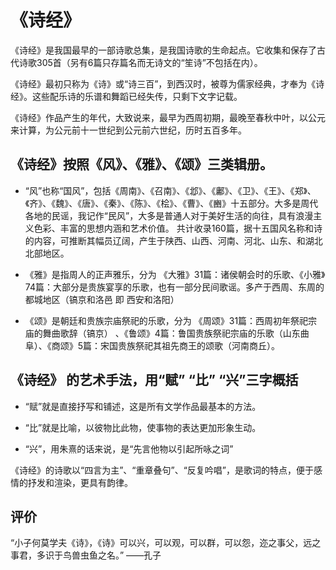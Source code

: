 
<h1 class="article-title"> 《诗经》 </h1>

<p class="pre">《诗经》是我国最早的一部诗歌总集，是我国诗歌的生命起点。它收集和保存了古代诗歌305首（另有6篇只存篇名而无诗文的“笙诗”不包括在内）。</p>

<p class="pre">《诗经》最初只称为《诗》或“诗三百”，到西汉时，被尊为儒家经典，才奉为《诗经》。这些配乐诗的乐谱和舞蹈已经失传，只剩下文字记载。</p>

<p class="pre">《诗经》作品产生的年代，大致说来，最早为西周初期，最晚至春秋中叶，以公元来计算，为公元前十一世纪到公元前六世纪，历时五百多年。</p>

## 《诗经》按照《风》、《雅》、《颂》三类辑册。

- <p>“风”也称“国风”，包括《周南》、《召南》、《邶》、《鄘》、《卫》、《王》、《郑》、《齐》、《魏》、《唐》、《秦》、《陈》、《桧》、《曹》、《豳》十五部分。大多是周代各地的民谣，我记作“民风”，大多是普通人对于美好生活的向往，具有浪漫主义色彩、丰富的思想内涵和艺术价值。 共计收录160篇，据十五国风名称和诗的内容，可推断其幅员辽阔，产生于陕西、山西、河南、河北、山东、和湖北北部地区。</p>

- <p>《雅》是指周人的正声雅乐，分为 《大雅》31篇：诸侯朝会时的乐歌、《小雅》74篇：大部分是贵族宴享的乐歌，也有一部分民间歌谣。多产于西周、东周的都城地区（镐京和洛邑 即 西安和洛阳）</p>

- <p>《颂》是朝廷和贵族宗庙祭祀的乐歌，分为 《周颂》31篇：西周初年祭祀宗庙的舞曲歌辞（镐京） 、《鲁颂》4篇：鲁国贵族祭祀宗庙的乐歌（山东曲阜）、《商颂》5篇：宋国贵族祭祀其祖先商王的颂歌（河南商丘）。</p>
## 《诗经》 的艺术手法，用“赋” “比” “兴”三字概括

- <p>“赋”就是直接抒写和铺述，这是所有文学作品最基本的方法。</p>

- <p>“比”就是比喻，以彼物比此物，使事物的表达更加形象生动。</p>

- <p>“兴”，用朱熹的话来说，是“先言他物以引起所咏之词”</p>

<p>《诗经》的诗歌以“四言为主”、“重章叠句”、“反复吟唱”，是歌词的特点，便于感情的抒发和渲染，更具有韵律。</p>

## 评价
<p>
“小子何莫学夫《诗》，《诗》可以兴，可以观，可以群，可以怨，迩之事父，远之事君，多识于鸟兽虫鱼之名。” ——孔子
</p>